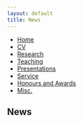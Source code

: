 ```yaml
---
layout: default
title: News
---
```


<!-- ---
layout: default
--- -->

<ul class='menu'>
<li><a href="./">Home</a></li>
<li><a href="./cv_xiaoxia_lei.pdf">CV</a></li>
<li><a href="./research.html">Research</a></li>
<li><a href="./teaching.html">Teaching</a></li>
<li><a href="./conferences_and_invited_presentations.html">Presentations</a></li>
<li><a href="./service.html">Service</a></li>
<li><a href="./honours_awards.html">Honours and Awards</a></li>
<li><a href="./miscellaneous.html">Misc.</a></li>
<!-- <li><a href="./my_failed_projects.html">Failed</a></li> -->
</ul>






## News

<!-- 09/22/2022: *Towards a Machine Learning-Assisted Kernel with LAKE* is accepted to [ASPLOS'23](https://asplos-conference.org/asplos-2023-cfp/)!  
05/23/2022: I will be joining Intel XFG this summer!  
09/01/2021: Officially started my PhD.  
05/22/2021: **I officially graduated from UT Austin!**  
05/22/2021: Attending Commencement Ceremony. Webcast is available [here](https://video.ibm.com/recorded/126779814).  
05/21/2021: Attending CNS Graduate Recognition Moments. More information can be found @ [here](https://utaustin.fullmeasure.io/#/landing/?organization_id=45a81510-031d-467d-b972-378ad8e8d20a&card_id=524594a3-c44a-8da5-6dc5-7ba8abeafef9). Live stream @ [here](https://www.youtube.com/watch?v=ZrM4h9AhfgQ).  
05/14/2021: Finished everything for my last semester as a Masters student.  
04/10/2021: **I've officially accepted the PhD offer at UT Austin and will be joining [WISR lab](https://wisr.cs.wisc.edu/) lead by Professor [Aditya Akella](https://www.cs.utexas.edu/~akella/) starting at Fall 2021.**  
04/08/2021: Attending [MLSys '21](https://mlsys.org/virtual/2021/calendar?showDetail=true).  
03/10/2021: Finished [NSDI '22](https://www.usenix.org/conference/nsdi22) submission!  
03/01/2021: Admitted to several Ph.D. programs!  
12/15/2020: Currently applying for PhD program in CS!  
08/24/2020: I just finished my presentation for [Altis](https://github.com/utcs-scea/altis). The video can be found [here](https://www.youtube.com/watch?v=mRkcmjGzytY).  
01/28/2020: My paper *Altis: Modernizing GPGPU Benchmarking* is accepted to [ISPASS](https://ieeexplore.ieee.org/document/9238617)! -->

